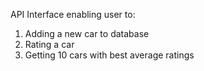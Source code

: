 API Interface enabling user to:
1) Adding a new car to database
2) Rating a car
3) Getting 10 cars with best average ratings

